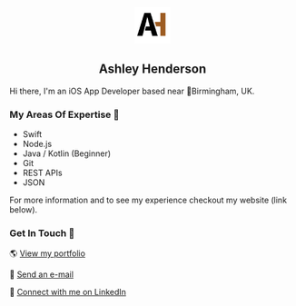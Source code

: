 <p align="center">
<a href="">
<img src="AHLogo.png" alt="AH-Logo" width=64 height=64>
</a>
<h2 align="center">Ashley Henderson</h2>
<p align="center">


Hi there, I'm an iOS App Developer based near 📍Birmingham, UK.

### My Areas Of Expertise 📖
- Swift
- Node.js
- Java / Kotlin (Beginner)
- Git
- REST APIs
- JSON

For more information and to see my experience checkout my website (link below).

### Get In Touch 💬
🌎 <a href="https://www.ashleyhenderson.dev">View my portfolio</a>

📧 <a href="mailto:hello@ashleyhenderson.dev">Send an e-mail</a>

👤 <a href="https://www.linkedin.com/in/ashley-liam-henderson/">Connect with me on LinkedIn</a>
